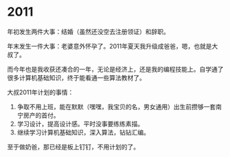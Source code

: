# 2011

年初发生两件大事：结婚（虽然还没空去注册领证）和辞职。

年末发生一件大事：老婆意外怀孕了。2011年夏天我升级成爸爸，嗯，也就是大叔了。

而今年也是我收获还凑合的一年，无论是经济上，还是我的编程技能上。自学通了很多计算机基础知识，终于能看通一些算法教材了。

大叔2011年计划的事情：

1. 争取不用上班，能在默默（嘿嘿，我宝贝的名，男女通用）出生前攒够一套南宁房产的首付。
2. 学习设计，提高设计感。平时没事要练练素描。
3. 继续学习计算机基础知识，深入算法，钻钻汇编。

至于做奶爸，那已经是板上钉钉，不用计划的了。

